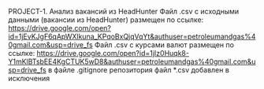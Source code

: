 PROJECT-1. Анализ вакансий из HeadHunter
Файл .csv с исходными данными (вакансии из HeadHunter) размещен по ссылке:
https://drive.google.com/open?id=1jEvKJgF6qApWXlkuna_KPqoBxQjqVqYt&authuser=petroleumandgas%40gmail.com&usp=drive_fs
Файл .csv с курсами валют размещен по ссылке:
https://drive.google.com/open?id=1jIz0Huqk8-Y1mKlBTsbEE4KgCTUK5wD8&authuser=petroleumandgas%40gmail.com&usp=drive_fs
в файле .gitignore репозитория файл *.csv добавлен в исключения
